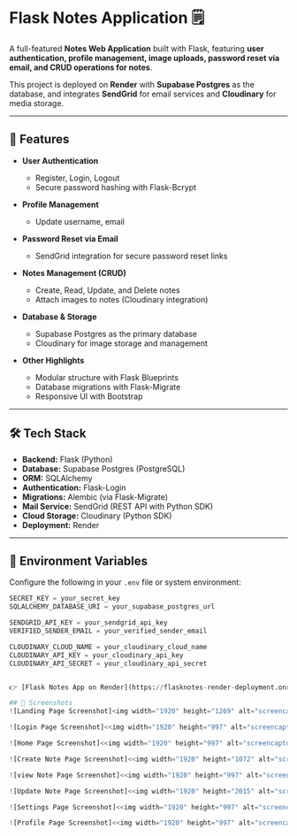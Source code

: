 # Flask Notes Application 🗒️  

A full-featured **Notes Web Application** built with Flask, featuring **user authentication, profile management, image uploads, password reset via email, and CRUD operations for notes**.  

This project is deployed on **Render** with **Supabase Postgres** as the database, and integrates **SendGrid** for email services and **Cloudinary** for media storage.  

---

## 🚀 Features  

- **User Authentication**  
  - Register, Login, Logout  
  - Secure password hashing with Flask-Bcrypt  

- **Profile Management**  
  - Update username, email  

- **Password Reset via Email**  
  - SendGrid integration for secure password reset links  

- **Notes Management (CRUD)**  
  - Create, Read, Update, and Delete notes  
  - Attach images to notes (Cloudinary integration)  

- **Database & Storage**  
  - Supabase Postgres as the primary database  
  - Cloudinary for image storage and management  

- **Other Highlights**  
  - Modular structure with Flask Blueprints  
  - Database migrations with Flask-Migrate  
  - Responsive UI with Bootstrap  

---

## 🛠 Tech Stack  

- **Backend:** Flask (Python)  
- **Database:** Supabase Postgres (PostgreSQL)  
- **ORM:** SQLAlchemy  
- **Authentication:** Flask-Login  
- **Migrations:** Alembic (via Flask-Migrate)  
- **Mail Service:** SendGrid (REST API with Python SDK)  
- **Cloud Storage:** Cloudinary (Python SDK)  
- **Deployment:** Render  

---

## 🔑 Environment Variables  

Configure the following in your `.env` file or system environment:  

```python
SECRET_KEY = your_secret_key
SQLALCHEMY_DATABASE_URI = your_supabase_postgres_url

SENDGRID_API_KEY = your_sendgrid_api_key
VERIFIED_SENDER_EMAIL = your_verified_sender_email

CLOUDINARY_CLOUD_NAME = your_cloudinary_cloud_name
CLOUDINARY_API_KEY = your_cloudinary_api_key
CLOUDINARY_API_SECRET = your_cloudinary_api_secret


👉 [Flask Notes App on Render](https://flasknotes-render-deployment.onrender.com)

## 📸 Screenshots
![Landing Page Screenshot]<img width="1920" height="1269" alt="screencapture-flasknotes-render-deployment-onrender-webpage-2025-10-01-17_08_26" src="https://github.com/user-attachments/assets/baefeea9-29ae-4ddb-8cd3-09f99fba05a1" />

![Login Page Screenshot]<<img width="1920" height="997" alt="screencapture-flasknotes-render-deployment-onrender-login-2025-10-01-17_09_01" src="https://github.com/user-attachments/assets/ab0b270e-9f3a-4c30-8603-8e761af1c435" />

![Home Page Screenshot]<<img width="1920" height="997" alt="screencapture-flasknotes-render-deployment-onrender-home-2025-10-01-17_11_04" src="https://github.com/user-attachments/assets/b661bd72-3fac-443e-afca-a5af10592e29" />

![Create Note Page Screenshot]<<img width="1920" height="1072" alt="screencapture-flasknotes-render-deployment-onrender-new-note-2025-10-01-17_12_23" src="https://github.com/user-attachments/assets/7f20cbcf-0d53-44a8-bcd6-9a09a0b29be6" />

![view Note Page Screenshot]<<img width="1920" height="997" alt="screencapture-flasknotes-render-deployment-onrender-view-note-4-2025-10-01-17_13_27" src="https://github.com/user-attachments/assets/db44ab28-22b7-433f-be4e-c565e6d02506" />

![Update Note Page Screenshot]<<img width="1920" height="2015" alt="screencapture-flasknotes-render-deployment-onrender-view-note-4-update-note-2025-10-01-17_13_55" src="https://github.com/user-attachments/assets/776e50c0-9fdc-4c3d-ad6b-134f6aee654a" />

![Settings Page Screenshot]<<img width="1920" height="997" alt="screencapture-flasknotes-render-deployment-onrender-settings-2025-10-01-17_21_45" src="https://github.com/user-attachments/assets/05939f24-d230-4b28-8714-45d7a1cf18f3" />

![Profile Page Screenshot]<<img width="1920" height="997" alt="screencapture-flasknotes-render-deployment-onrender-settings-1-profile-2025-10-01-17_21_58" src="https://github.com/user-attachments/assets/cde8fd12-533b-4fc3-9c8a-aa698398ef10" />
